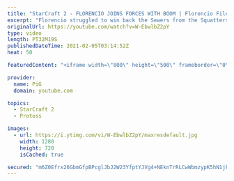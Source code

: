 ```yaml
---
title: "StarCraft 2 - FLORENCIO JOINS FORCES WITH BOOM | Florencio Files #209 - SC2"
excerpt: "Florencio struggled to win back the Sewers from the Squatters, so he enlisted BOOM'S help. With their forces combined they battled against 5 Sewer Squatters at once, then another 3 of them in a ridiculous All Races Mod map that hurt my smooth brain to cast. We played this out live on stream against fans"
originalUrl: https://youtube.com/watch?v=W-EbwlbZ2pY
type: video
length: PT32M19S
publishedDateTime: 2021-02-05T03:14:52Z
heat: 50

featuredContent: "<iframe width=\"800\" height=\"500\" frameborder=\"0\" src=\"https://www.youtube.com/embed/W-EbwlbZ2pY\" allow=\"accelerometer; autoplay; encrypted-media; gyroscope; picture-in-picture\" allowfullscreen></iframe>"

provider:
  name: PiG
  domain: youtube.com

topics:
  - StarCraft 2
  - Protoss

images:
  - url: https://i.ytimg.com/vi/W-EbwlbZ2pY/maxresdefault.jpg
    width: 1280
    height: 720
    isCached: true

secured: "m6Z0Efrx26GbmGfpBPcglJbJ2W23YfptYJVg4+NEknTrRLCwWbmzypK5hN1jkztL1hU6YrQxhkiyhoFqvptaXId5DrWy2aUf36frdClkzYnLndKFs7j4KL7lO/KPMxHYBa+kQQZAKM+eXTBlfaXL4X2WgxgbuknvTXZiFipCRbTRhzcd3LOG6BYWU9KIrVVtc6lW4S0hc1vR7C+nQ9v3wmDsMfqMQoqxivmTR7jpOt0/q68QiMaVQty+Z3MkISmCI8hTxV0ZNN+Yhcce4trO55JnVH9ZilEc4j6pMb5zns5V9onebT0sFQOdGAewSRxtf144LPwyZ7kbaQHfHcEtu483vycOo1uB3zXYTzKMZ67/fL8hr6zW2V+093W8Wc/G+z5cSLffMdVlUkbLS+Ikeqj6RZfFHqAm6XhTvoH/kdw=;jXq3NKVp+WhUwOE4gWLcYw=="
---
```


